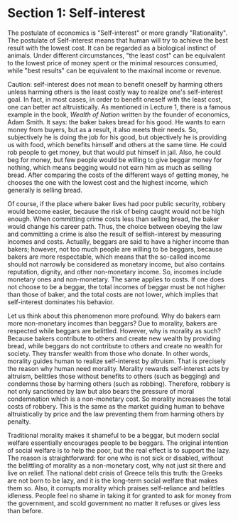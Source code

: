 # Section 1: Self-interest

The postulate of economics is "Self-interest" or more grandly "Rationality".
The postulate of Self-interest means that human will try to achieve the best result with the lowest cost. It can be regarded as a biological instinct of animals. Under different circumstances, "the least cost" can be equivalent to the lowest price of money spent or the minimal resources consumed, while "best results" can be equivalent to the maximal income or revenue.

Caution: self-interest does not mean to benefit oneself by harming others unless harming others is the least costly way to realize one's self-interest goal. In fact, in most cases, in order to benefit oneself with the least cost, one can better act altruistically. As mentioned in Lecture 1, there is a famous example in the book, *Wealth of Nation* written by the founder of economics, Adam Smith. It says: the baker bakes bread for his good. He wants to earn money from buyers, but as a result, it also meets their needs. So, subjectively he is doing the job for his good, but objectively he is providing us with food, which benefits himself and others at the same time. He could rob people to get money, but that would put himself in jail. Also, he could beg for money, but few people would be willing to give beggar money for nothing, which means begging would not earn him as much as selling bread. After comparing the costs of the different ways of getting money, he chooses the one with the lowest cost and the highest income, which generally is selling bread. 

Of course, if the place where baker lives had poor public security, robbery would become easier, because the risk of being caught would not be high enough. When committing crime costs less than selling bread, the baker would change his career path. Thus, the choice between obeying the law and committing a crime is also the result of selfish-interest by measuring incomes and costs. Actually, beggars are said to have a higher income than bakers; however, not too much people are willing to be beggars, because bakers are more respectable, which means that the so-called income should not narrowly be considered as monetary income, but also contains reputation, dignity, and other non-monetary income. So, incomes include monetary ones and non-monetary. The same applies to costs. If one does not choose to be a beggar, the total incomes of beggar must be not higher than those of baker, and the total costs are not lower, which implies that self-interest dominates his behavior.

Let us think about this phenomenon more profound. Why do bakers earn more non-monetary incomes than beggars? Due to morality, bakers are respected while beggars are belittled. However, why is morality as such? Because bakers contribute to others and create new wealth by providing bread, while beggars do not contribute to others and create no wealth for society. They transfer wealth from those who donate. In other words, morality guides human to realize self-interest by altruism. That is precisely the reason why human need morality. Morality rewards self-interest acts by altruism, belittles those without benefits to others (such as begging) and condemns those by harming others (such as robbing). Therefore, robbery is not only sanctioned by law but also bears the pressure of moral condemnation which is a non-monetary cost. So morality increases the total costs of robbery. This is the same as the market guiding human to behave altruistically by price and the law preventing them from harming others by penalty.

Traditional morality makes it shameful to be a beggar, but modern social welfare essentially encourages people to be beggars. The original intention of social welfare is to help the poor, but the real effect is to support the lazy. The reason is straightforward: for one who is not sick or disabled, without the belittling of morality as a non-monetary cost, why not just sit there and live on relief. The national debt crisis of Greece tells this truth: the Greeks are not born to be lazy, and it is the long-term social welfare that makes them so. Also, it corrupts morality which praises self-reliance and belittles idleness. People feel no shame in taking it for granted to ask for money from the government, and scold government no matter it refuses or gives less than before. 

